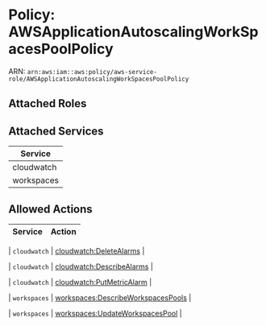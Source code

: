 # Policy: AWSApplicationAutoscalingWorkSpacesPoolPolicy

ARN: `arn:aws:iam::aws:policy/aws-service-role/AWSApplicationAutoscalingWorkSpacesPoolPolicy`

## Attached Roles

## Attached Services

| Service |
|---------|
| cloudwatch |
| workspaces |

## Allowed Actions

| Service | Action |
|:-------:|--------|

| `cloudwatch` | [cloudwatch:DeleteAlarms](../actions.md#cloudwatch:deletealarms) |

| `cloudwatch` | [cloudwatch:DescribeAlarms](../actions.md#cloudwatch:describealarms) |

| `cloudwatch` | [cloudwatch:PutMetricAlarm](../actions.md#cloudwatch:putmetricalarm) |

| `workspaces` | [workspaces:DescribeWorkspacesPools](../actions.md#workspaces:describeworkspacespools) |

| `workspaces` | [workspaces:UpdateWorkspacesPool](../actions.md#workspaces:updateworkspacespool) |
